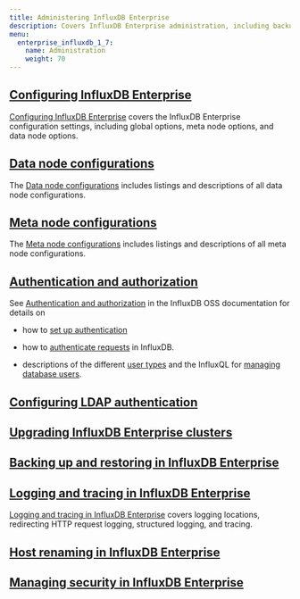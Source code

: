 ```yaml
---
title: Administering InfluxDB Enterprise
description: Covers InfluxDB Enterprise administration, including backup and restore, configuration, logs, security, and upgrading.
menu:
  enterprise_influxdb_1_7:
    name: Administration
    weight: 70
---
```


## [Configuring InfluxDB Enterprise](/enterprise_influxdb/v1.7/administration/configuration/)

[Configuring InfluxDB Enterprise](/enterprise_influxdb/v1.7/administration/configuration/) covers the InfluxDB Enterprise configuration settings, including global options, meta node options, and data node options.

## [Data node configurations](/enterprise_influxdb/v1.7/administration/config-data-nodes/)

The [Data node configurations](/enterprise_influxdb/v1.7/administration/config-data-nodes/) includes listings and descriptions of all data node configurations.

## [Meta node configurations](/enterprise_influxdb/v1.7/administration/config-meta-nodes/)

The [Meta node configurations](/enterprise_influxdb/v1.7/administration/config-meta-nodes/) includes listings and descriptions of all meta node configurations.

## [Authentication and authorization](/influxdb/v1.7/administration/authentication_and_authorization/)

See [Authentication and authorization](/influxdb/v1.7/administration/authentication_and_authorization/) in the InfluxDB OSS documentation for details on

* how to
[set up authentication](/influxdb/v1.7/administration/authentication_and_authorization/#set-up-authentication)

* how to
[authenticate requests](/influxdb/v1.7/administration/authentication_and_authorization/#authenticate-requests) in InfluxDB.

* descriptions of the different
[user types](/influxdb/v1.7/administration/authentication_and_authorization/#user-types-and-privileges) and the InfluxQL for
[managing database users](/influxdb/v1.7/administration/authentication_and_authorization/#user-management-commands).

## [Configuring LDAP authentication](/enterprise_influxdb/v1.7/administration/ldap/)

## [Upgrading InfluxDB Enterprise clusters](/enterprise_influxdb/v1.7/administration/upgrading/)

## [Backing up and restoring in InfluxDB Enterprise](/enterprise_influxdb/v1.7/administration/backup-and-restore/)

## [Logging and tracing in InfluxDB Enterprise](/enterprise_influxdb/v1.7/administration/logs/)

[Logging and tracing in InfluxDB Enterprise](/enterprise_influxdb/v1.7/administration/logs/) covers logging locations, redirecting HTTP request logging, structured logging, and tracing.

## [Host renaming in InfluxDB Enterprise](/enterprise_influxdb/v1.7/administration/renaming/)

## [Managing security in InfluxDB Enterprise](/enterprise_influxdb/v1.7/administration/security/)

